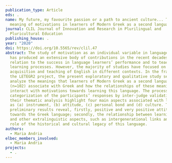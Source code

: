 ```yaml
---
publication_type: Article
eds: .
name: My future, my favourite passion or a path to ancient culture... The
  meaning of motivations in learners of Modern Greek as a second language
journal: CLIL Journal of Innovation and Research in Plurilingual and
  Pluricultural Education
publishing_house: .
year: "2020"
doi: https://doi.org/10.5565/rev/clil.47
abstract: The study of motivation as an individual variable in language learning
  has produced an extensive body of contributions in the recent decades in
  relation to the success in language learners’ performance and to teaching and
  learning processes. However, the majority of studies have focused on the
  acquisition and teaching of English in different contexts. In the framework of
  the LETEGR2 project, the present exploratory and qualitative study seeks to
  analyze the meanings that learners of Modern Greek as a second language
  (n=102) associate with Greek and how the relationships of these meanings
  interact with motivations towards learning this language. The processing and
  categorization of the participants’ responses by inter‑judge validation and
  their thematic analysis highlight four main aspects associated with language
  as (a) instrument, (b) attitude, (c) personal bond and (d) culture. The
  preliminary results reveal, firstly, positive and very positive attitudes
  towards the Greek language; secondly, the relationship between learning Greek
  and other extralinguistic aspects, such as intergenerational links and the
  role of the historical and cultural legacy of this language.
authors:
  - Maria Andria
elbec_members_involved:
  - Maria Andria
projects:
  - .
---
```


